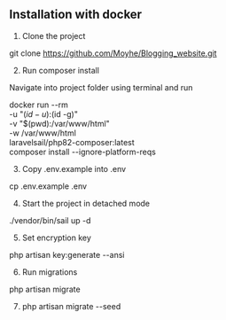 ## Installation with docker

1. Clone the project

git clone https://github.com/Moyhe/Blogging_website.git

2. Run composer install

Navigate into project folder using terminal and run

docker run --rm \
    -u "$(id -u):$(id -g)" \
    -v "$(pwd):/var/www/html" \
    -w /var/www/html \
    laravelsail/php82-composer:latest \
    composer install --ignore-platform-reqs

3. Copy .env.example into .env

cp .env.example .env

4. Start the project in detached mode

./vendor/bin/sail up -d

5. Set encryption key

php artisan key:generate --ansi

6. Run migrations

php artisan migrate

7. php artisan migrate --seed


